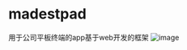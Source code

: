 # madestpad
用于公司平板终端的app基于web开发的框架
![image](https://github.com/core1011/madestpad/blob/master/image/image0.png)
